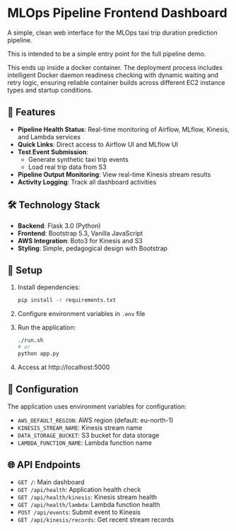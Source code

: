 # MLOps Pipeline Frontend Dashboard

A simple, clean web interface for the MLOps taxi trip duration prediction pipeline.

This is intended to be a simple entry point for the full pipeline demo.

This ends up inside a docker container. The deployment process includes intelligent Docker daemon readiness checking with dynamic waiting and retry logic, ensuring reliable container builds across different EC2 instance types and startup conditions.

## 📃 Features

- **Pipeline Health Status**: Real-time monitoring of Airflow, MLflow, Kinesis, and Lambda services
- **Quick Links**: Direct access to Airflow UI and MLflow UI
- **Test Event Submission**: 
  - Generate synthetic taxi trip events
  - Load real trip data from S3
- **Pipeline Output Monitoring**: View real-time Kinesis stream results
- **Activity Logging**: Track all dashboard activities

## 🛠️ Technology Stack

- **Backend**: Flask 3.0 (Python)
- **Frontend**: Bootstrap 5.3, Vanilla JavaScript
- **AWS Integration**: Boto3 for Kinesis and S3
- **Styling**: Simple, pedagogical design with Bootstrap

## 🚀 Setup

1. Install dependencies:
   ```bash
   pip install -r requirements.txt
   ```

2. Configure environment variables in `.env` file

3. Run the application:
   ```bash
   ./run.sh
   # or
   python app.py
   ```

4. Access at http://localhost:5000

## 🔧 Configuration

The application uses environment variables for configuration:

- `AWS_DEFAULT_REGION`: AWS region (default: eu-north-1)
- `KINESIS_STREAM_NAME`: Kinesis stream name
- `DATA_STORAGE_BUCKET`: S3 bucket for data storage
- `LAMBDA_FUNCTION_NAME`: Lambda function name

## 🌐 API Endpoints

- `GET /`: Main dashboard
- `GET /api/health`: Application health check
- `GET /api/health/kinesis`: Kinesis stream health
- `GET /api/health/lambda`: Lambda function health
- `POST /api/events`: Submit event to Kinesis
- `GET /api/kinesis/records`: Get recent stream records